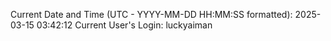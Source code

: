 Current Date and Time (UTC - YYYY-MM-DD HH:MM:SS formatted): 2025-03-15 03:42:12
Current User's Login: luckyaiman
